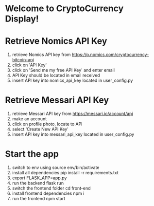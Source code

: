# Welcome to CryptoCurrency Display!

# Retrieve Nomics API Key
1. retrieve Nomics API key from https://p.nomics.com/cryptocurrency-bitcoin-api
2. click on 'API Key'
3. click on 'Send me my free API Key' and enter email
4. API Key should be located in email received
5. insert API key into nomics_api_key located in user_config.py

# Retrieve Messari API Key
1. retrieve Messari API key from https://messari.io/account/api
2. make an account
3. click on profile photo, locate to API
4. select 'Create New API Key'
5. insert API key into messari_api_key located in user_config.py

# Start the app
1. switch to env using source env/bin/activate
2. install all dependencies pip install -r requirements.txt
3. export FLASK_APP=app.py
4. run the backend flask run
5. switch the frontend folder cd front-end
6. install frontend dependencies npm i
7. run the frontend npm start